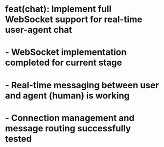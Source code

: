 # feat(chat): Implement full WebSocket support for real-time user-agent chat
# - WebSocket implementation completed for current stage
# - Real-time messaging between user and agent (human) is working
# - Connection management and message routing successfully tested
